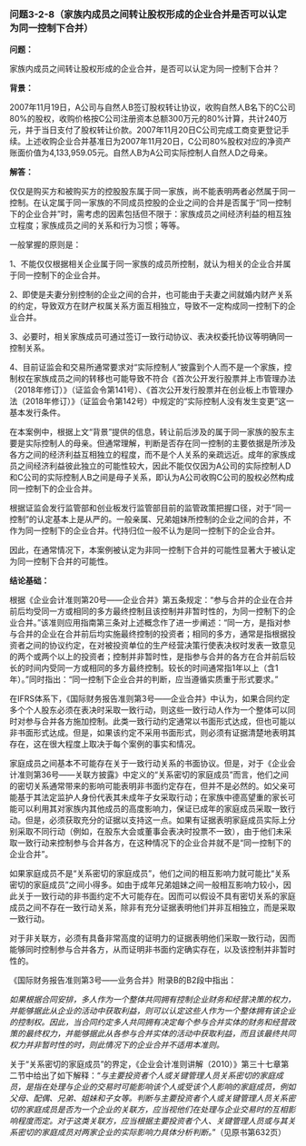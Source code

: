 ### 问题3-2-8（家族内成员之间转让股权形成的企业合并是否可以认定为同一控制下合并）

**问题：**

家族内成员之间转让股权形成的企业合并，是否可以认定为同一控制下合并？

**背景：**

2007年11月19日，A公司与自然人B签订股权转让协议，收购自然人B名下的C公司80%的股权，收购价格按C公司注册资本总额300万元的80%计算，共计240万元，并于当日支付了股权转让价款。2007年11月20日C公司完成工商变更登记手续。上述收购企业合并基准日为2007年11月20日，C公司80%股权对应的净资产账面价值为4,133,959.05元。自然人B为A公司实际控制人自然人D之母亲。

**解答：**

仅仅是购买方和被购买方的控股股东属于同一家族，尚不能表明两者必然属于同一控制。在认定属于同一家族的不同成员控股的企业之间的合并是否属于“同一控制下的企业合并”时，需考虑的因素包括但不限于：家族成员之间经济利益的相互独立程度；家族成员之间的关系和行为习惯；等等。

一般掌握的原则是：

1、不能仅仅根据相关企业属于同一家族的成员所控制，就认为相关的企业合并属于同一控制下的企业合并。

2、即使是夫妻分别控制的企业之间的合并，也可能由于夫妻之间就婚内财产关系的约定，导致双方在财产权属关系方面互相独立，导致不一定构成同一控制下的企业合并。

3、必要时，相关家族成员可通过签订一致行动协议、表决权委托协议等明确同一控制关系。

4、目前证监会和交易所通常要求对“实际控制人”披露到个人而不是一个家族，控制权在家族成员之间的转移也可能导致不符合《首次公开发行股票并上市管理办法（2018年修订）》（证监会令第141号）、《首次公开发行股票并在创业板上市管理办法（2018年修订）》（证监会令第142号）中规定的“实际控制人没有发生变更”这一基本发行条件。

在本案例中，根据上文“背景”提供的信息，转让前后涉及的属于同一家族的股东主要是实际控制人的母亲。但通常理解，判断是否存在同一控制的主要依据是所涉及各方之间的经济利益互相独立的程度，而不是个人关系的亲疏远近。成年的家族成员之间经济利益彼此独立的可能性较大，因此不能仅仅因为A公司的实际控制人D和C公司的实际控制人B之间是母子关系，即认为A公司收购C公司的股权必然构成同一控制下的企业合并。

根据证监会发行监管部和创业板发行监管部目前的监管政策把握口径，对于“同一控制”的认定基本上是从严的。一般亲属、兄弟姐妹所控制的企业之间的合并，不作为同一控制下的企业合并。代持归位一般不认为是同一控制下的企业合并。

因此，在通常情况下，本案例被认定为非同一控制下合并的可能性显著大于被认定为同一控制下合并的可能性。

**结论基础：**

根据《企业会计准则第20号——企业合并》第五条规定：“参与合并的企业在合并前后均受同一方或相同的多方最终控制且该控制并非暂时性的，为同一控制下的企业合并。”该准则应用指南第三条对上述概念作了进一步阐述：“同一方，是指对参与合并的企业在合并前后均实施最终控制的投资者；相同的多方，通常是指根据投资者之间的协议约定，在对被投资单位的生产经营决策行使表决权时发表一致意见的两个或两个以上的投资者；控制并非暂时性，是指参与合并的各方在合并前后较长的时间内受同一方或相同的多方最终控制。较长的时间通常指1年以上（含1年）。”同时指出：“同一控制下企业合并的判断，应当遵循实质重于形式要求。”

在IFRS体系下，《国际财务报告准则第3号——企业合并》中认为，如果合同约定多个个人股东必须在表决时采取一致行动，则这些一致行动人作为一个整体可以同时对参与合并各方施加控制。此类一致行动约定通常以书面形式达成，但也可能以非书面形式达成。但是，如果该约定不采用书面形式，则必须有证据清楚地表明其存在，这在很大程度上取决于每个案例的事实和情况。

家庭成员之间基本不可能存在关于一致行动关系的书面协议。但是，对于《企业会计准则第36号——关联方披露》中定义的“关系密切的家庭成员”而言，他们之间的密切关系通常带来的影响可能表明非书面约定存在，但并不是必然的。如父亲可能基于其法定监护人身份代表其未成年子女采取行动；在家族中德高望重的家长可能可以利用其对家族内其他成员的高度影响力，保证已成年的家庭成员采取一致行动。但是，必须获取充分的证据以支持这一点。如果有证据表明家庭成员实际上分别采取不同行动（例如，在股东大会或董事会表决时投票不一致），由于他们未采取一致行动来控制参与合并各方，在这种情况下的企业合并就不是“同一控制下的企业合并”。

如果家庭成员不是“关系密切的家庭成员”，他们之间的相互影响力就可能比“关系密切的家庭成员”之间小得多。如由于成年兄弟姐妹之间一般相互影响力较小，因此关于一致行动的非书面约定不大可能存在。因而可以假设不具有密切关系的家庭成员之间不存在一致行动关系，除非有充分证据表明他们并非互相独立，而是采取一致行动。

对于非关联方，必须有具备非常高度的证明力的证据表明他们采取一致行动，因而能够同时控制参与合并各方，从而证明非书面约定确实存在，以及该控制并非暂时性的。

《国际财务报告准则第3号——业务合并》附录B的B2段中指出：

*如果根据合同安排，多人作为一个整体共同拥有控制企业财务和经营决策的权力，并能够据此从企业的活动中获取利益，则可以认定这些人作为一个整体拥有该企业的控制权。因此，当合同约定多人共同拥有决定每个参与合并实体的财务和经营政策的最终权力，并能够据此从各参与合并实体的活动中获取利益，而且该最终共同权力并非暂时性的时，则此情况下的企业合并不适用本准则。*

关于“关系密切的家庭成员”的界定，《企业会计准则讲解（2010）》第三十七章第二节中给出了如下解释：“*与主要投资者个人或关键管理人员关系密切的家庭成员，是指在处理与企业的交易时可能影响该个人或受该个人影响的家庭成员，例如父母、配偶、兄弟、姐妹和子女等。判断与主要投资者个人或关键管理人员关系密切的家庭成员是否为一个企业的关联方，应当视他们在处理与企业交易时的互相影响程度而定。对于这类关联方，应当根据主要投资者个人、关键管理人员或与其关系密切的家庭成员对两家企业的实际影响力具体分析判断。*”（见原书第632页）